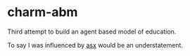# charm-abm
Third attempt to build an agent based model of education.

To say I was influenced by [asx](https://github.com/backspaces/asx) would be an understatement.
